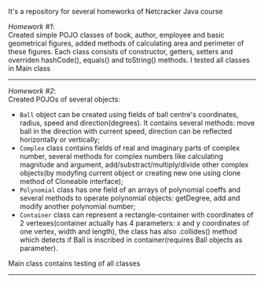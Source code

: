 It's a repository for several homeworks of Netcracker Java course

*Homework #1*:   
  Created simple POJO classes of book, author, employee and basic geometrical figures, added methods of calculating area and perimeter of these figures. Each class consists of       constructor, getters, setters and overriden hashCode(), equals() and toString() methods. I tested all classes in Main class
***
*Homework #2*:  
Created POJOs of several objects:  
 - `Ball` object can be created using fields of ball centre's coordinates, radius, speed and direction(degrees). It contains several methods: move ball in the direction with         current speed, direction can be reflected horizontally or vertically;  
 - `Complex` class contains fields of real and imaginary parts of complex number, several methods for complex numbers like calculating magnitude and argument,                         add/substract/multiply/divide other complex objects(by modyfing current object or creating new one using clone method of Cloneable interface);  
 - `Polynomial` class has one field of an arrays of polynomial coeffs and several methods to operate polynomial objects: getDegree, add and modify another polynomial number; 
 - `Container` class can represent a rectangle-container with coordinates of 2 vertexes(container actually has 4 parameters: x and y coordinates of one vertex, width and length),     the class has also .collides() method which detects if Ball is inscribed in container(requires Ball objects as parameter).  

Main class contains testing of all classes
  ***
